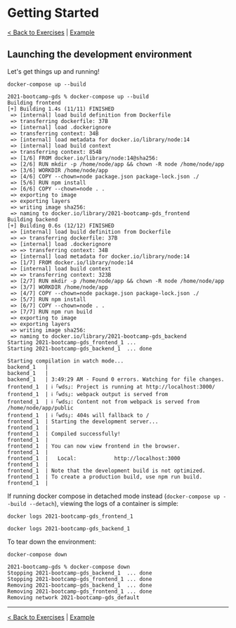 # Getting Started

[< Back to Exercises](../exercises/README.md) | [Example](../exercises/01-GettingStarted.md)

## Launching the development environment
Let's get things up and running!

```console
docker-compose up --build
```
<!-- Regular expression to remove timers from build output: s/[ ][ ]+[0-9]\.[0-9]s//g -->
```console
2021-bootcamp-gds % docker-compose up --build
Building frontend
[+] Building 1.4s (11/11) FINISHED
 => [internal] load build definition from Dockerfile
 => transferring dockerfile: 37B
 => [internal] load .dockerignore
 => transferring context: 34B
 => [internal] load metadata for docker.io/library/node:14
 => [internal] load build context
 => transferring context: 854B
 => [1/6] FROM docker.io/library/node:14@sha256:
 => [2/6] RUN mkdir -p /home/node/app && chown -R node /home/node/app
 => [3/6] WORKDIR /home/node/app
 => [4/6] COPY --chown=node package.json package-lock.json ./
 => [5/6] RUN npm install
 => [6/6] COPY --chown=node . .
 => exporting to image
 => exporting layers
 => writing image sha256:
 => naming to docker.io/library/2021-bootcamp-gds_frontend
Building backend
[+] Building 0.6s (12/12) FINISHED                                                                                                                                                                                
 => [internal] load build definition from Dockerfile
 => => transferring dockerfile: 37B
 => [internal] load .dockerignore
 => => transferring context: 34B
 => [internal] load metadata for docker.io/library/node:14
 => [1/7] FROM docker.io/library/node:14
 => [internal] load build context
 => => transferring context: 323B
 => [2/7] RUN mkdir -p /home/node/app && chown -R node /home/node/app
 => [3/7] WORKDIR /home/node/app
 => [4/7] COPY --chown=node package.json package-lock.json ./
 => [5/7] RUN npm install
 => [6/7] COPY --chown=node . .
 => [7/7] RUN npm run build
 => exporting to image
 => exporting layers
 => writing image sha256:
 => naming to docker.io/library/2021-bootcamp-gds_backend
Starting 2021-bootcamp-gds_frontend_1 ... 
Starting 2021-bootcamp-gds_backend_1  ... done

Starting compilation in watch mode...
backend_1   | 
backend_1   | 
backend_1   | 3:49:29 AM - Found 0 errors. Watching for file changes.
frontend_1  | ℹ ｢wds｣: Project is running at http://localhost:3000/
frontend_1  | ℹ ｢wds｣: webpack output is served from 
frontend_1  | ℹ ｢wds｣: Content not from webpack is served from /home/node/app/public
frontend_1  | ℹ ｢wds｣: 404s will fallback to /
frontend_1  | Starting the development server...
frontend_1  | 
frontend_1  | Compiled successfully!
frontend_1  | 
frontend_1  | You can now view frontend in the browser.
frontend_1  | 
frontend_1  |   Local:            http://localhost:3000
frontend_1  | 
frontend_1  | Note that the development build is not optimized.
frontend_1  | To create a production build, use npm run build.
frontend_1  | 
```

If running docker compose in detached mode instead (`docker-compose up --build --detach`), viewing the logs of a container is simple:

```console
docker logs 2021-bootcamp-gds_frontend_1
```

```console
docker logs 2021-bootcamp-gds_backend_1
```

To tear down the environment:

```console
docker-compose down
```

```console
2021-bootcamp-gds % docker-compose down               
Stopping 2021-bootcamp-gds_backend_1  ... done
Stopping 2021-bootcamp-gds_frontend_1 ... done
Removing 2021-bootcamp-gds_backend_1  ... done
Removing 2021-bootcamp-gds_frontend_1 ... done
Removing network 2021-bootcamp-gds_default
```

---

[< Back to Exercises](../exercises/README.md) | [Example](../exercises/01-GettingStarted.md)

